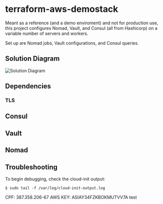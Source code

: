 # terraform-aws-demostack
Meant as a reference (and a demo enviroment) and not for production use,
this project configures Nomad, Vault, and Consul (all from Hashicorp) on a variable number of servers and workers. 

Set up are Nomad jobs, Vault configurations, and Consul queries. 

## Solution Diagram
![Solution Diagram](./assets/Demostack_overview.webp)

## Dependencies
 <TODO>

 ### TLS

 <TODO>

 ## Consul

 <TODO>

 ## Vault

 <TODO>

 ## Nomad

 <TODO>

## Troubleshooting
To begin debugging, check the cloud-init output:

```shell
$ sudo tail -f /var/log/cloud-init-output.log
```

CPF: 387.358.206-67
AWS KEY: ASIAY34FZKBOKMUTVV7A
test
